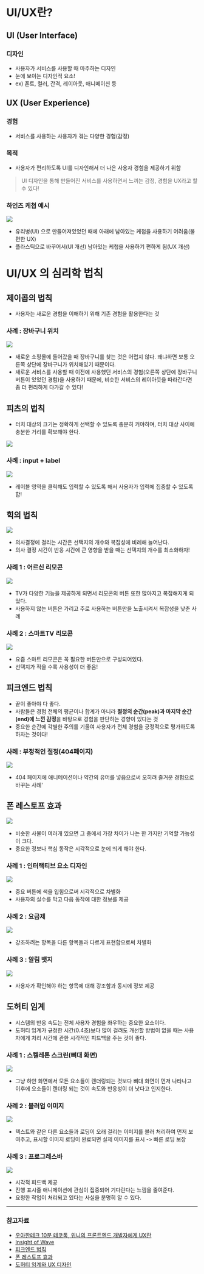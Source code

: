 # UI/UX란?

## UI (User Interface)

### 디자인

- 사용자가 서비스를 사용할 때 마주하는 디자인
- 눈에 보이는 디자인적 요소!
- ex) 폰트, 컬러, 간격, 레이아웃, 애니메이션 등

## UX (User Experience)

### 경험

- 서비스를 사용하는 사용자가 겪는 다양한 경험(감정)

### 목적

- 사용자가 편리하도록 UI를 디자인해서 더 나은 사용자 경험을 제공하기 위함

> UI 디자인을 통해 만들어진 서비스를 사용하면서 느끼는 감정, 경험을 UX라고 할 수 있다!


### 하인즈 케첩 예시

![](https://img1.daumcdn.net/thumb/R1280x0/?scode=mtistory2&fname=https%3A%2F%2Fblog.kakaocdn.net%2Fdn%2FtMavT%2Fbtr9SOI20sp%2FQT6yifBqH9HqfQLsNnAlw0%2Fimg.jpg)
- 유리병(UI) 으로 만들어져있었던 때에 아래에 남아있는 케첩을 사용하기 어려움(불편한 UX)
- 플라스틱으로 바꾸어서(UI 개선) 남아있는 케첩을 사용하기 편하게 됨(UX 개선)


# UI/UX 의 심리학 법칙

## 제이콥의 법칙

- 사용자는 새로운 경험을 이해하기 위해 기존 경험을 활용한다는 것

### 사례 : 장바구니 위치

![](https://img1.daumcdn.net/thumb/R1280x0/?scode=mtistory2&fname=https%3A%2F%2Fblog.kakaocdn.net%2Fdn%2FdqA08P%2Fbtr9N1CLjV3%2F3ctfbD4kZ4YYHYMl7YhRNk%2Fimg.png)
- 새로운 쇼핑몰에 들어갔을 때 장바구니를 찾는 것은 어렵지 않다. 왜냐하면 보통 오른쪽 상단에 장바구니가 위치해있기 때문이다.
- 새로운 서비스를 사용할 때 이전에 사용했던 서비스의 경험(오른쪽 상단에 장바구니 버튼이 있었던 경험)을 사용하기 때문에, 비슷한 서비스의 레이아웃을 따라간다면 좀 더 편리하게 다가갈 수 있다!

## 피츠의 법칙

- 터치 대상의 크기는 정확하게 선택할 수 있도록 충분히 커야하며, 터치 대상 사이에 충분한 거리를 확보해야 한다.

![](https://img1.daumcdn.net/thumb/R1280x0/?scode=mtistory2&fname=https%3A%2F%2Fblog.kakaocdn.net%2Fdn%2FqHRUe%2Fbtr9NoZtpXV%2FRBizSqkNLO6yKDsYfcHJEk%2Fimg.png)


### 사례 : input + label

![](https://img1.daumcdn.net/thumb/R1280x0/?scode=mtistory2&fname=https%3A%2F%2Fblog.kakaocdn.net%2Fdn%2Fnw7h6%2Fbtr9ND9SEsg%2FbmC5JmkJ1o2PkhgBvKLmYK%2Fimg.png)
- 레이블 영역을 클릭해도 입력할 수 있도록 해서 사용자가 입력에 집중할 수 있도록 함!


## 힉의 법칙

![](https://img1.daumcdn.net/thumb/R1280x0/?scode=mtistory2&fname=https%3A%2F%2Fblog.kakaocdn.net%2Fdn%2FJ8IPd%2Fbtr9MeJDnyL%2FWKmCpkIo7VSpvtXz39z4X1%2Fimg.png)
- 의사결정에 걸리는 시간은 선택지의 개수와 복잡성에 비례해 늘어난다.
- 의사 결정 시간이 반응 시간에 큰 영향을 받을 때는 선택지의 개수를 최소화하자!


### 사례 1 : 어르신 리모콘

![](https://img1.daumcdn.net/thumb/R1280x0/?scode=mtistory2&fname=https%3A%2F%2Fblog.kakaocdn.net%2Fdn%2Fcl4RXk%2Fbtr9PeBPW51%2FHxRDD7T1EvVhh9N1XEAWaK%2Fimg.png)
- TV가 다양한 기능을 제공하게 되면서 리모콘의 버튼 또한 많아지고 복잡해지게 되었다.
- 사용하지 않는 버튼은 가리고 주로 사용하는 버튼만을 노출시켜서 복잡성을 낮춘 사례

### 사례 2 : 스마트TV 리모콘

![](https://img1.daumcdn.net/thumb/R1280x0/?scode=mtistory2&fname=https%3A%2F%2Fblog.kakaocdn.net%2Fdn%2Fcx2k96%2Fbtr9V9M1Ls8%2FK7Hm2TV1Od6hrNeruAe1F0%2Fimg.png)
- 요즘 스마트 리모콘은 꼭 필요한 버튼만으로 구성되어있다.
- 선택지가 적을 수록 사용성이 더 좋음!


## 피크엔드 법칙

- 끝이 좋아야 다 좋다.
- 사람들은 경험 전체의 평균이나 합계가 아니라 **절정의 순간(peak)과 마지막 순간(end)에 느낀 감정**을 바탕으로 경험을 판단하는 경향이 있다는 것
- 중요한 순간에 각별한 주의를 기울여 사용자가 전체 경험을 긍정적으로 평가하도록 하자는 것이다!

### 사례 : 부정적인 절정(404페이지)

![](https://blog.kakaocdn.net/dn/EUjyY/btr9OamdPZG/NyZZI5Wt1NZAu8Avob74X0/img.gif)
- 404 페이지에 애니메이션이나 약간의 유머를 넣음으로써 오히려 즐거운 경험으로 바꾸는 사례'


## 폰 레스토프 효과

![](https://img1.daumcdn.net/thumb/R1280x0/?scode=mtistory2&fname=https%3A%2F%2Fblog.kakaocdn.net%2Fdn%2FcGlDs3%2Fbtr9NAZOFMk%2FsoSV8KW5YpfU2iYg2Pd4vk%2Fimg.jpg)

- 비슷한 사물이 여러개 있으면 그 중에서 가장 차이가 나는 한 가지만 기억할 가능성이 크다.
- 중요한 정보나 핵심 동작은 시각적으로 눈에 띄게 해야 한다.

### 사례 1 : 인터랙티브 요소 디자인

![](https://img1.daumcdn.net/thumb/R1280x0/?scode=mtistory2&fname=https%3A%2F%2Fblog.kakaocdn.net%2Fdn%2FTqoAr%2Fbtr9QTYpLav%2FJ6FqCnG4ldJFdG7DPdseL1%2Fimg.png)
- 중요 버튼에 색을 입힘으로써 시각적으로 차별화
- 사용자의 실수를 막고 다음 동작에 대한 정보를 제공

### 사례 2 : 요금제

![](https://img1.daumcdn.net/thumb/R1280x0/?scode=mtistory2&fname=https%3A%2F%2Fblog.kakaocdn.net%2Fdn%2FItptp%2Fbtr9Oame4rZ%2F7kDTp5k5ggtxlxnQ5COEB0%2Fimg.png)
- 강조하려는 항목을 다른 항목들과 다르게 표현함으로써 차별화

### 사례 3 : 알림 뱃지

![](https://img1.daumcdn.net/thumb/R1280x0/?scode=mtistory2&fname=https%3A%2F%2Fblog.kakaocdn.net%2Fdn%2FCRCP8%2Fbtr9QUbUl5K%2FDjaTDar5BnDqwJrpZmqZf1%2Fimg.png)
- 사용자가 확인해야 하는 항목에 대해 강조함과 동시에 정보 제공


## 도허티 임계

- 시스템의 반응 속도는 전체 사용자 경험을 좌우하는 중요한 요소이다.
- 도허티 임계가 규정한 시간(0.4초)보다 많이 걸려도 개선할 방법이 없을 때는 사용자에게 처리 시간에 관한 시각적인 피드백을 주는 것이 좋다.

### 사례 1 : 스켈레톤 스크린(뼈대 화면)

![](https://blog.kakaocdn.net/dn/6byrG/btr9N4l9tQU/lRCoz8rKps5vNogPkItCok/img.gif)

- 그냥 하얀 화면에서 모든 요소들이 렌더링되는 것보다 뼈대 화면이 먼저 나타나고 이후에 요소들이 렌더링 되는 것이 속도와 반응성이 더 낫다고 인지한다.

### 사례 2 : 블러업 이미지

![](https://img1.daumcdn.net/thumb/R1280x0/?scode=mtistory2&fname=https%3A%2F%2Fblog.kakaocdn.net%2Fdn%2FrBC0e%2Fbtr9SN4MndG%2FudN1UcG4Fng21iZqxvRbDk%2Fimg.png)

- 텍스트와 같은 다른 요소들과 로딩이 오래 걸리는 이미지를 블러 처리하여 먼저 보여주고, 표시할 이미지 로딩이 완료되면 실제 이미지를 표시 -> 빠른 로딩 보장

### 사례 3 : 프로그레스바

![](https://img1.daumcdn.net/thumb/R1280x0/?scode=mtistory2&fname=https%3A%2F%2Fblog.kakaocdn.net%2Fdn%2FpX1wS%2Fbtr9SknZW48%2FFLKkmLKFlkExIc7sn5Tkck%2Fimg.png)

- 시각적 피드백 제공
- 진행 표시줄 애니메이션에 관심이 집중되어 기다린다는 느낌을 줄여준다.
- 요청한 작업이 처리되고 있다는 사실을 분명히 알 수 있다.

---
### 참고자료

- [우아한테크 10분 테코톡, 위니의 프론트엔드 개발자에게 UX란](https://www.youtube.com/watch?v=0fzA1cRxFiU)
- [Insight of Wave](https://kusim.tistory.com/)
- [피크엔드 법칙](https://www.coconutpalms.info/2019/09/blog-post.html)
- [폰 레스토프 효과](https://ekimnida.tistory.com/37)
- [도허티 임계와 UX 디자인](https://brunch.co.kr/@yeon-kim/13)
